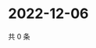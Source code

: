 # 2022-12-06

共 0 条

<!-- BEGIN WEIBO -->
<!-- 最后更新时间 Tue Dec 06 2022 12:16:26 GMT+0800 (China Standard Time) -->

<!-- END WEIBO -->
